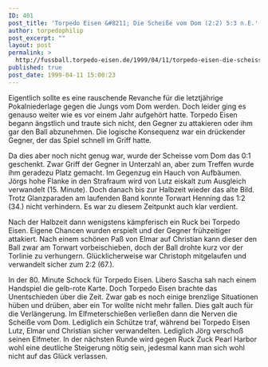 ```yaml
---
ID: 401
post_title: 'Torpedo Eisen &#8211; Die Scheiße vom Dom (2:2) 5:3 n.E.'
author: torpedophilip
post_excerpt: ""
layout: post
permalink: >
  http://fussball.torpedo-eisen.de/1999/04/11/torpedo-eisen-die-scheisse-vom-dom-22-53-n-e/
published: true
post_date: 1999-04-11 15:00:23
---
```

Eigentlich sollte es eine rauschende Revanche für die letztjährige Pokalniederlage gegen die Jungs vom Dom werden. Doch leider ging es genauso weiter wie es vor einem Jahr aufgehört hatte. Torpedo Eisen begann ängstlich und traute sich nicht, den Gegner zu attakieren oder ihm gar den Ball abzunehmen. Die logische Konsequenz war ein drückender Gegner, der das Spiel schnell im Griff hatte.

Da dies aber noch nicht genug war, wurde der Scheisse vom Dom das 0:1 geschenkt. Zwar Griff der Gegner in Unterzahl an, aber zum Treffen wurde ihm geradezu Platz gemacht. Im Gegenzug ein Hauch von Aufbäumen. Jörgs hohe Flanke in den Strafraum wird von Lutz eiskalt zum Ausgleich verwandelt (15. Minute). Doch danach bis zur Halbzeit wieder das alte Bild. Trotz Glanzparaden am laufenden Band konnte Torwart Henning das 1:2 (34.) nicht verhindern. Es war zu diesem Zeitpunkt auch klar verdient.

Nach der Halbzeit dann wenigstens kämpferisch ein Ruck bei Torpedo Eisen. Eigene Chancen wurden erspielt und der Gegner frühzeitiger attakiert. Nach einem schönen Paß von Elmar auf Christian kann dieser den Ball zwar am Torwart vorbeischieben, doch der Ball drohte kurz vor der Torlinie zu verhungern. Glücklicherweise war Christoph mitgelaufen und verwandelt sicher zum 2:2 (67.).

In der 80. Minute Schock für Torpedo Eisen. Libero Sascha sah nach einem Handspiel die gelb-rote Karte. Doch Torpedo Eisen brachte das Unentschieden über die Zeit. Zwar gab es noch einige brenzlige Situationen hüben und drüben, aber ein Tor wollte nicht mehr fallen. Dies galt auch für die Verlängerung. Im Elfmeterschießen verließen dann die Nerven die Scheiße vom Dom. Lediglich ein Schütze traf, während bei Torpedo Eisen Lutz, Elmar und Christian sicher verwandelten. Lediglich Jörg verschoß seinen Elfmeter. In der nächsten Runde wird gegen Ruck Zuck Pearl Harbor wohl eine deutliche Steigerung nötig sein, jedesmal kann man sich wohl nicht auf das Glück verlassen.